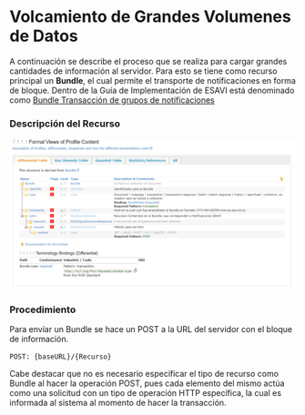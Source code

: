 # Volcamiento de Grandes Volumenes de Datos
A continuación se describe el proceso que se realiza para cargar grandes cantidades de información al servidor. Para esto se tiene como recurso principal un **Bundle**, el cual permite el transporte de notificaciones en forma de bloque. Dentro de la Guía de Implementación de ESAVI está denominado como [Bundle Transacción de grupos de notificaciones](https://build.fhir.org/ig/PanAmericanHealthOrganization/ESAVI-IG-FHIR/StructureDefinition-BundleESAVI.html)

### Descripción del Recurso
![Recurso Bundle en la GI](Recursos/BundleResource.png)

### Procedimiento
Para envíar un Bundle se hace un POST a la URL del servidor con el bloque de información. 

```
POST: {baseURL}/{Recurso}
```

Cabe destacar que no es necesario especificar el tipo de recurso como Bundle al hacer la operación POST, pues cada elemento del mismo actúa como una solicitud con un tipo de operación HTTP específica, la cual es informada al sistema al momento de hacer la transacción.